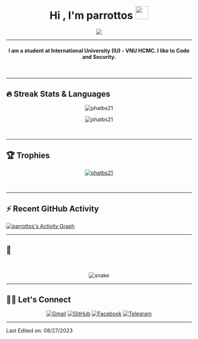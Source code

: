 <h1 align="center">Hi , I'm parrottos <img src="https://media.giphy.com/media/hvRJCLFzcasrR4ia7z/giphy.gif" width="35"></h1>
<p align="center">
  <a href="https://github.com/phatbs21"><img src="https://readme-typing-svg.herokuapp.com?font=Fira+Code&pause=1000&width=435&lines=Reverse+engineering+%7C+Coding"></a>
</p>
<hr/>
<!-- I am a student at International University (IU) - VNU HCMC. I like to Code, Design, Innovate and Experiment. -->

<h4 align="center">
I am a student at International University (IU) - VNU HCMC. I like to Code and Security.
</h4>
<br>
<!--<div align="center">
  <a href="https://open.spotify.com/user/6s6pbtefezpookh8gwnkko15v">
    <img src="https://readme-spotify-tingz.vercel.app/api/now-playing">
  </a>
</div> -->
<hr/> 

## 🔥 Streak Stats & Languages
<p align="center"><img src="https://github-readme-streak-stats.herokuapp.com/?user=phatbs21&theme=algolia" alt="phatbs21" /></p>
<p align="center"><img src="https://github-readme-stats.vercel.app/api/top-langs/?username=phatbs21&theme=algolia&layout=compact" alt="phatbs21" /></p>

<br>
<hr/>

## 🏆 Trophies
<p align="center"> <a href="https://github.com/phatbs21"><img
      src="https://github-profile-trophy.vercel.app/?username=phatbs21&row=1&column=3&theme=algolia" alt="phatbs21" /></a>  </p>

<!-- algolia -->
<br>
<hr/>

## ⚡ Recent GitHub Activity
<a href="https://github.com/phatbs21"><img alt="parrottos's Activity Graph" src="https://activity-graph.herokuapp.com/graph?username=phatbs21&custom_title=parrottos's%20Contribution%20Graph&theme=react-dark" /></a>


<hr/>

## 🐍
  <br>
  <p align="center">
  <img src="https://raw.githubusercontent.com/phatbs21/phatbs21/output/github-contribution-grid-snake.svg" alt="snake"></center>
</p>

<hr/>

## 🙋‍♀️ Let's Connect
<p align="center">
  <!-- <a href=""><img src="https://img.icons8.com/bubbles/50/000000/web.png" alt="Website"/></a> -->
	<a href="mailto:lenguyentanphat@gmail.com"><img src="https://img.icons8.com/bubbles/50/000000/gmail.png" title='Gmail' alt="Gmail"/></a>
	<a href="https://github.com/phatbs21"><img src="https://img.icons8.com/bubbles/50/000000/github.png" title='GitHub' alt="GitHub"/></a>
	<a href="https://www.facebook.com/profile.php?id=100093707221234"><img src="https://img.icons8.com/bubbles/50/000000/facebook.png" title='Facebook' alt="Facebook"/></a>
	<a href="https://t.me/phatbs21"><img src="https://img.icons8.com/nolan/50/telegram-app.png" title='Telegram' alt="Telegram"/></a>
	
</p>

----

Last Edited on: 08/27/2023
